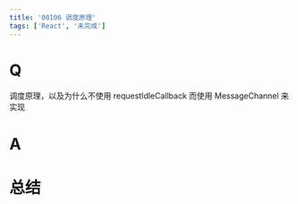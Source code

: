 ```yaml
---
title: '00106 调度原理'
tags: ['React', '未完成']
---
```


# Q

调度原理，以及为什么不使用 requestIdleCallback 而使用 MessageChannel 来实现

# A



# 总结



<script>
  function func() {

  }
  
</script>